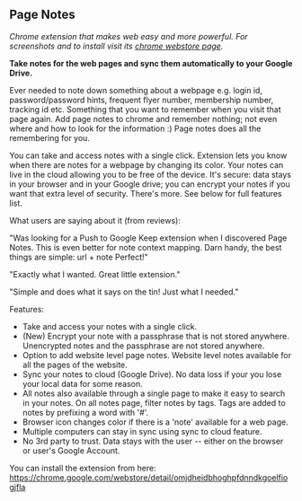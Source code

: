## Page Notes

_Chrome extension that makes web easy and more powerful. For screenshots and to install visit its [chrome webstore page](https://chrome.google.com/webstore/detail/omjdheidbhoghpfdnndkgoelfiogjfla)._

**Take notes for the web pages and sync them automatically to your Google Drive.**

Ever needed to note down something about a webpage e.g. login id, password/password hints, frequent flyer number, membership number, tracking id etc. Something that you want to remember when you visit that page again. Add page notes to chrome and remember nothing; not even where and how to look for the information :) Page notes does all the remembering for you.

You can take and access notes with a single click. Extension lets you know when there are notes for a webpage by changing its color. Your notes can live in the cloud allowing you to be free of the device. It's secure: data stays in your browser and in your Google drive; you can encrypt your notes if you want that extra level of security. There's more. See below for full features list.

What users are saying about it (from reviews):

"Was looking for a Push to Google Keep extension when I discovered Page Notes. This is even better for note context mapping. Darn handy, the best things are simple: url + note
Perfect!"

"Exactly what I wanted. Great little extension."

"Simple and does what it says on the tin! Just what I needed."

Features:

 * Take and access your notes with a single click.
 * (New) Encrypt your note with a passphrase that is not stored anywhere. Unencrypted notes and the passphrase are not stored anywhere.
 * Option to add website level page notes. Website level notes available for all the pages of the website.
 * Sync your notes to cloud (Google Drive). No data loss if your you lose your local data for some reason.
 * All notes also available through a single page to make it easy to search in your notes. On all notes page, filter notes by tags. Tags are added to notes by prefixing a word with '#'.
 * Browser icon changes color if there is a 'note' available for a web page.
 * Multiple computers can stay in sync using sync to cloud feature.
 * No 3rd party to trust. Data stays with the user -- either on the browser or user's Google Account.

You can install the extension from here:
https://chrome.google.com/webstore/detail/omjdheidbhoghpfdnndkgoelfiogjfla
